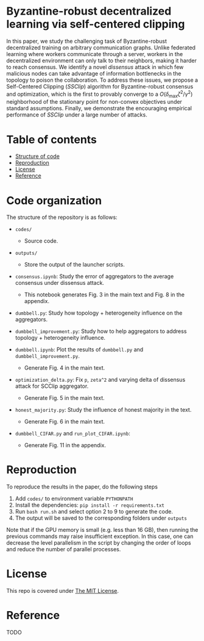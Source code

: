 # Byzantine-robust decentralized learning via self-centered clipping

In this paper, we study the challenging task of Byzantine-robust decentralized training on arbitrary communication graphs. Unlike federated learning where workers communicate through a server, workers in the decentralized environment can only talk to their neighbors, making it harder to reach consensus. We identify a novel *dissensus* attack in which few malicious nodes can take advantage of information bottlenecks in the topology to poison the collaboration. To address these issues, we propose a Self-Centered Clipping (*SSClip*) algorithm for Byzantine-robust consensus and optimization, which is the first to provably converge to a $O(\delta_{\max}\zeta^2/\gamma^2)$ neighborhood of the stationary point for non-convex objectives under standard assumptions. Finally, we demonstrate the encouraging empirical performance of *SSClip* under a large number of attacks.


# Table of contents

- [Structure of code](#Code-organization)
- [Reproduction](#Reproduction)
- [License](#license)
- [Reference](#Reference)

# Code organization

The structure of the repository is as follows:
- `codes/`
  - Source code.
- `outputs/`
  - Store the output of the launcher scripts.
- `consensus.ipynb`: Study the error of aggregators to the average consensus under dissensus attack.
    - This notebook generates Fig. 3 in the main text and Fig. 8 in the appendix.
- `dumbbell.py`: Study how topology + heterogeneity influence on the aggregators.
- `dumbbell_improvement.py`: Study how to help aggregators to address topology + heterogeneity influence.
- `dumbbell.ipynb`: Plot the results of `dumbbell.py` and `dumbbell_improvement.py`.
    - Generate Fig. 4 in the main text.
- `optimization_delta.py`: Fix `p`, `zeta^2` and varying delta of dissensus attack for SCClip aggregator.
    - Generate Fig. 5 in the main text.
- `honest_majority.py`: Study the influence of honest majority in the text.
    - Generate Fig. 6 in the main text.

- `dumbbell_CIFAR.py` and `run_plot_CIFAR.ipynb`:
    - Generate Fig. 11 in the appendix.

# Reproduction

To reproduce the results in the paper, do the following steps

1. Add `codes/` to environment variable `PYTHONPATH`
2. Install the dependencies: `pip install -r requirements.txt`
3. Run `bash run.sh` and select option 2 to 9 to generate the code.
4. The output will be saved to the corresponding folders under `outputs`

Note that if the GPU memory is small (e.g. less than 16 GB), then running the previous commands may raise insufficient exception. In this case, one can decrease the level parallelism in the script by changing the order of loops and reduce the number of parallel processes. 


# License

This repo is covered under [The MIT License](LICENSE).


# Reference

TODO